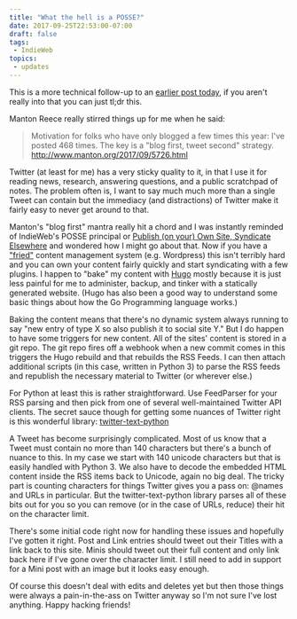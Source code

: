 ```yaml
---
title: "What the hell is a POSSE?"
date: 2017-09-25T22:53:00-07:00
draft: false
tags:
 - IndieWeb
topics:
 - updates
---
```

This is a more technical follow-up to an [earlier post today][1], if you aren't really into that you can just tl;dr this.

Manton Reece really stirred things up for me when he said:

> Motivation for folks who have only blogged a few times this year: I've posted 468 times. The key is a "blog first, tweet second" strategy.
> http://www.manton.org/2017/09/5726.html

Twitter (at least for me) has a very sticky quality to it, in that I use it for reading news, research, answering questions, and a public scratchpad of notes. The problem often is, I want to say much much more than a single Tweet can contain but the immediacy (and distractions) of Twitter make it fairly easy to never get around to that.

Manton's "blog first" mantra really hit a chord and I was instantly reminded of IndieWeb's <abbr>POSSE</abbr> principal or [Publish (on your) Own Site, Syndicate Elsewhere][3] and wondered how I might go about that. Now if you have a ["fried"][4] content management system (e.g. Wordpress) this isn't terribly hard and you can own your content fairly quickly and start syndicating with a few plugins. I happen to "bake" my content with [Hugo][5] mostly because it is just less painful for me to administer, backup, and tinker with a statically generated website. (Hugo has also been a good way to understand some basic things about how the Go Programming language works.)

Baking the content means that there's no dynamic system always running to say "new entry of type X so also publish it to social site Y." But I do happen to have some triggers for new content. All of the sites' content is stored in a git repo. The git repo fires off a webhook when a new commit comes in this triggers the Hugo rebuild and that rebuilds the RSS Feeds. I can then attach additional scripts (in this case, written in Python 3) to parse the RSS feeds and republish the necessary material to Twitter (or wherever else.)

For Python at least this is rather straightforward. Use FeedParser for your RSS parsing and then pick from one of several well-maintained Twitter API clients. The secret sauce though for getting some nuances of Twitter right is this wonderful library: [twitter-text-python][6]

A Tweet has become surprisingly complicated. Most of us know that a Tweet must contain no more than 140 characters but there's a bunch of nuance to this. In my case we start with 140 unicode characters but that is easily handled with Python 3. We also have to decode the embedded HTML content inside the RSS items back to Unicode, again no big deal. The tricky part is counting characters for things Twitter gives you a pass on: @names and URLs in particular. But the twitter-text-python library parses all of these bits out for you so you can remove (or in the case of URLs, reduce) their hit on the character limit.

There's some initial code right now for handling these issues and hopefully I've gotten it right. Post and Link entries should tweet out their Titles with a link back to this site. Minis should tweet out their full content and only link back here if I've gone over the character limit. I still need to add in support for a Mini post with an image but it looks easy enough.

Of course this doesn't deal with edits and deletes yet but then those things were always a pain-in-the-ass on Twitter anyway so I'm not sure I've lost anything. Happy hacking friends!


[1]: https://soypunk.me/posts/2017/09/25/why-blog-again/
[2]: http://www.manton.org/2017/09/5726.html
[3]: https://indieweb.org/posse
[4]: http://www.aaronsw.com/weblog/000404
[5]: https://gohugo.io
[6]: https://github.com/edburnett/twitter-text-python